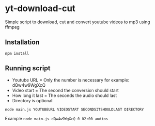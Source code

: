 # yt-download-cut
Simple script to download, cut and convert youtube videos to mp3 using ffmpeg

## Installation
```npm install```

## Running script
- Youtube URL = Only the number is necessary for example: dQw4w9WgXcQ
- Video start = The second the conversion should start
- How long it last = The seconds the audio should last
- Directory is optional

```node main.js YOUTUBEURL VIDEOSTART SECONDSITSHOULDLAST DIRECTORY```

Example
```node main.js dQw4w9WgXcQ 0 02:00 audios ```
